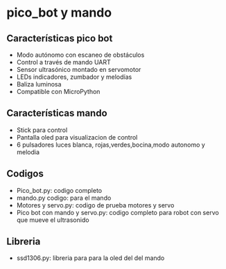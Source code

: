 # pico_bot y mando
## Características pico bot

- Modo autónomo con escaneo de obstáculos
- Control a través de mando  UART
- Sensor ultrasónico montado en servomotor
- LEDs indicadores, zumbador y melodías
- Baliza luminosa
- Compatible con MicroPython

## Características mando 

- Stick para control 
- Pantalla oled para visualizacion de control
- 6 pulsadores luces blanca, rojas,verdes,bocina,modo autonomo y melodia 
## Codigos

- Pico_bot.py: codigo completo 
- mando.py codigo: para el mando
- Motores y servo.py: codigo de prueba  motores y servo
- Pico bot con mando y servo.py: codigo completo para robot con servo que mueve el ultrasonido

## Libreria
- ssd1306.py: libreria para para la oled del del mando
 
  